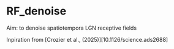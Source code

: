 # RF_denoise
Aim: to denoise spatiotempora LGN receptive fields

Inpiration from [Crozier et al., (2025)][10.1126/science.ads2688]
